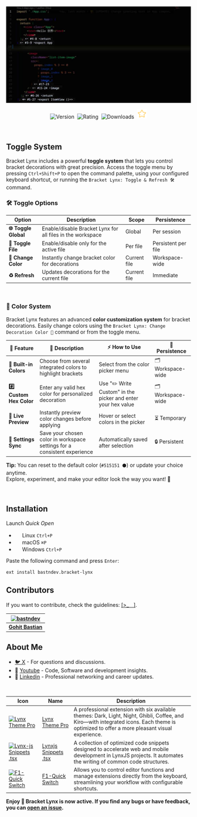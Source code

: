 ![Screenshot](https://raw.githubusercontent.com/bastndev/Bracket-Lynx/refs/heads/main/assets/images/screenshot.jpg)

<p align="center">
    <img src="https://vsmarketplacebadges.dev/version-short/bastndev.bracket-lynx.jpg?style=for-the-badge&colorA=FFFFFF&colorB=000000&label=VERSION" alt="Version">&nbsp;
    <img src="https://vsmarketplacebadges.dev/rating-short/bastndev.bracket-lynx.jpg?style=for-the-badge&colorA=FFFFFF&colorB=000000&label=RATING" alt="Rating">&nbsp;
    <img src="https://vsmarketplacebadges.dev/downloads-short/bastndev.bracket-lynx.jpg?style=for-the-badge&colorA=FFFFFF&colorB=000000&label=DOWNLOADS" alt="Downloads">&nbsp;
    <a href="https://github.com/bastndev/Bracket-Lynx"><img src="https://raw.githubusercontent.com/bastndev/Bracket-Lynx/refs/heads/main/assets/images/star.png" width="26.6px" alt="Github Star ⭐️"></a>
</p>

</br>

## Toggle System

Bracket Lynx includes a powerful **toggle system** that lets you control bracket decorations with great precision. Access the toggle menu by pressing `Ctrl+Shift+P` to open the command palette, using your configured keyboard shortcut, or running the `Bracket Lynx: Toggle & Refresh 🛠️` command.

### 🛠️ Toggle Options

| Option               | Description                                                | Scope        | Persistence         |
| -------------------- | ---------------------------------------------------------- | ------------ | ------------------- |
| **🌐 Toggle Global** | Enable/disable Bracket Lynx for all files in the workspace | Global       | Per session         |
| **📄 Toggle File**   | Enable/disable only for the active file                    | Per file     | Persistent per file |
| **🎨 Change Color**  | Instantly change bracket color for decorations             | Current file | Workspace-wide      |
| **♻️ Refresh**       | Updates decorations for the current file                   | Current file | Immediate           |

</br>

### 🎨 Color System

Bracket Lynx features an advanced **color customization system** for bracket decorations. Easily change colors using the `Bracket Lynx: Change Decoration Color 🎨` command or from the toggle menu.

| 🎨 **Feature**          | 📝 **Description**                                                       | ⚡ **How to Use**                                            | 💾 **Persistence** |
| ----------------------- | ------------------------------------------------------------------------ | ------------------------------------------------------------ | ------------------ |
| **🌈 Built-in Colors**  | Choose from several integrated colors to highlight brackets              | Select from the color picker menu                            | 🗂️ Workspace-wide  |
| **#️⃣ Custom Hex Color** | Enter any valid hex color for personalized decoration                    | Use "✏️ Write Custom" in the picker and enter your hex value | 🗂️ Workspace-wide  |
| **👀 Live Preview**     | Instantly preview color changes before applying                          | Hover or select colors in the picker                         | ⏳ Temporary       |
| **🔗 Settings Sync**    | Save your chosen color in workspace settings for a consistent experience | Automatically saved after selection                          | 🔒 Persistent      |

**Tip:** You can reset to the default color (`#515151 ⚫`) or update your choice anytime.  
Explore, experiment, and make your editor look the way you want! 🌟

</br>

## Installation

Launch _Quick Open_

- <img src="https://www.kernel.org/theme/images/logos/favicon.png" width=16 height=16/> Linux `Ctrl+P`
- <img src="https://developer.apple.com/favicon.ico" width=16 height=16/> macOS `⌘P`
- <img src="https://www.microsoft.com/favicon.ico" width=16 height=16/> Windows `Ctrl+P`

Paste the following command and press `Enter`:

```
ext install bastndev.bracket-lynx
```

## Contributors

If you want to contribute, check the guidelines: [[>_ᅠ]](https://github.com/bastndev/Bracket-Lynx/blob/main/CONTRIBUTING.md).

| [![bastndev](https://github.com/bastndev.png?size=100)](http://bastndev.com) |
| :--------------------------------------------------------------------------: |
|               **[Gohit Bastian](https://github.com/bastndev)**               |

## About Me

- [🐦 X](https://twitter.com/bastndev) - For questions and discussions.
- 🔴 [Youtube](https://www.youtube.com/@bastndev?sub_confirmation=1) - Code, Software and development insights.
- 💼 [Linkedin](https://www.linkedin.com/in/bastndev) - Professional networking and career updates.

</br>

| Icon                                                                                                                                                                                                                                                      | Name                                                                 | Description                                                                                                                                                                                 |
| --------------------------------------------------------------------------------------------------------------------------------------------------------------------------------------------------------------------------------------------------------- | -------------------------------------------------------------------- | ------------------------------------------------------------------------------------------------------------------------------------------------------------------------------------------- |
| [![Lynx Theme Pro](https://bastndev.gallerycdn.vsassets.io/extensions/bastndev/lynx-theme/0.1.2/1744898058774/Microsoft.VisualStudio.Services.Icons.Default)](https://marketplace.visualstudio.com/items?itemName=bastndev.lynx-theme)                    | [Lynx Theme Pro](https://github.com/bastndev/lynx-theme)             | A professional extension with six available themes: Dark, Light, Night, Ghibli, Coffee, and Kiro—with integrated icons. Each theme is optimized to offer a more pleasant visual experience. |
| [![Lynx-js Snippets .tsx](https://bastndev.gallerycdn.vsassets.io/extensions/bastndev/lynx-js-snippets/0.2.0/1745166683713/Microsoft.VisualStudio.Services.Icons.Default)](https://marketplace.visualstudio.com/items?itemName=bastndev.lynx-js-snippets) | [Lynxjs Snippets .tsx](https://github.com/bastndev/lynx-js-snippets) | A collection of optimized code snippets designed to accelerate web and mobile development in LynxJS projects. It automates the writing of common code structures.                           |
| [![F1-Quick Switch](https://bastndev.gallerycdn.vsassets.io/extensions/bastndev/f1/0.2.1/1752544035624/Microsoft.VisualStudio.Services.Icons.Default)](https://marketplace.visualstudio.com/items?itemName=bastndev.f1)                                   | [F1-Quick Switch](https://github.com/bastndev/F1)                    | Allows you to control editor functions and manage extensions directly from the keyboard, streamlining your workflow with configurable shortcuts.                                            |

**Enjoy 🎉 Bracket Lynx is now active. If you find any bugs or have feedback, you can [open an issue](https://github.com/bastndev/Bracket-Lynx/issues).**
